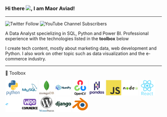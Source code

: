 ### Hi there <img src="https://raw.githubusercontent.com/MartinHeinz/MartinHeinz/master/wave.gif" width="30px">, I am Maor Aviad!

---

![Twitter Follow](https://img.shields.io/twitter/follow/maoraviad) ![YouTube Channel Subscribers](https://img.shields.io/youtube/channel/subscribers/UCf9Eu5X1UrQdeYcd5zUSe9g?style=social)

A Data Analyst specielizing in SQL, Python and Power BI. Professional experience with the technologies listed in the
**toolbox** below

I create tech content, mostly about marketing data, web development and Python. I also work on other topic such as data visualization
and the e-commerce industry.

---

🧰 Toolbox

<img src="https://github.com/devicons/devicon/blob/master/icons/python/python-original-wordmark.svg" alt="python logo" width="50" height="50"/> <img src="https://github.com/devicons/devicon/blob/master/icons/mysql/mysql-plain-wordmark.svg" alt="mysql logo" width="50" height="50"/> <img src="https://github.com/devicons/devicon/blob/master/icons/mongodb/mongodb-original-wordmark.svg" alt="mongodb logo" width="50" height="50"/> <img src="https://github.com/devicons/devicon/blob/master/icons/numpy/numpy-original-wordmark.svg" alt="numpy logo" width="50" height="50"/> <img src="https://github.com/devicons/devicon/blob/master/icons/opencv/opencv-original-wordmark.svg" alt="opencv logo" width="50" height="50"/> <img src="https://github.com/devicons/devicon/blob/master/icons/pandas/pandas-original-wordmark.svg" alt="pandas logo" width="50" height="50"/>
<img src="https://github.com/devicons/devicon/blob/master/icons/javascript/javascript-original.svg" alt="javascript logo" width="50" height="50"/>
<img src="https://github.com/devicons/devicon/blob/master/icons/nodejs/nodejs-original-wordmark.svg" alt="nodejs logo" width="50" height="50"/> <img src="https://github.com/devicons/devicon/blob/master/icons/react/react-original-wordmark.svg" alt="react logo" width="50" height="50"/> <img src="https://github.com/devicons/devicon/blob/master/icons/tailwindcss/tailwindcss-original-wordmark.svg" alt="tailwindcss logo" width="50" height="50"/> <img src="https://github.com/devicons/devicon/blob/master/icons/woocommerce/woocommerce-original-wordmark.svg" alt="woocommerce logo" width="50" height="50"/> <img src="https://github.com/devicons/devicon/blob/master/icons/wordpress/wordpress-original.svg" alt="wordpress logo" width="50" height="50"/> <img src="https://github.com/devicons/devicon/blob/master/icons/django/django-plain-wordmark.svg" alt="wordpress logo" width="50" height="50"/> <img src="https://github.com/devicons/devicon/blob/master/icons/blender/blender-original.svg" alt="blender logo" width="50" height="50"/> 




<!--
**MaorAviad1/MaorAviad1** is a ✨ _special_ ✨ repository because its `README.md` (this file) appears on your GitHub profile.

